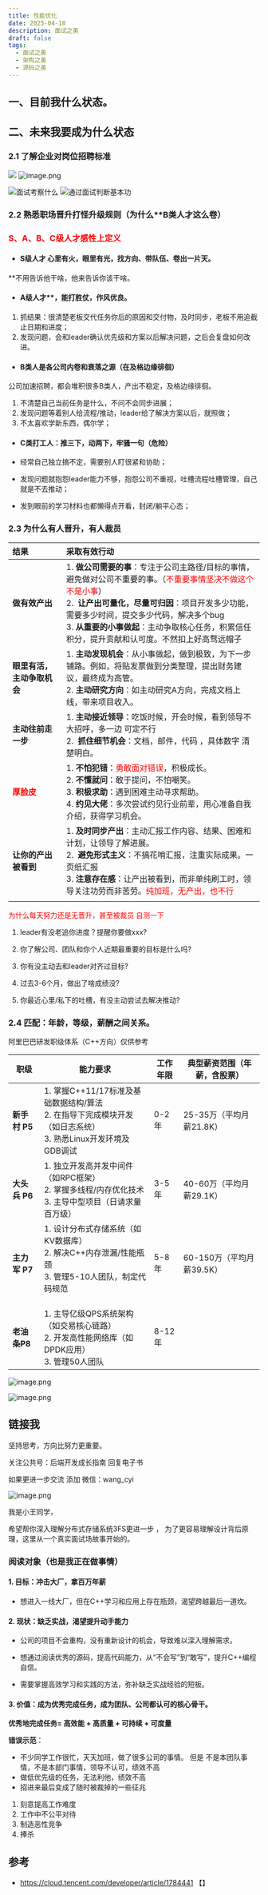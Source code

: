 ```yaml
---
title: 性能优化
date: 2025-04-18
description: 面试之美
draft: false
tags:
  - 面试之美
  - 架构之美
  - 源码之美
---
```

## 一、目前我什么状态。

## 二、未来我要成为什么状态
### 2.1  了解企业对岗位招聘标准

![](https://money-1256465252.cos.ap-beijing.myqcloud.com/2025/20250418175528.png)
![image.png](https://money-1256465252.cos.ap-beijing.myqcloud.com/2025/20250418155415.png)

![面试考察什么](https://money-1256465252.cos.ap-beijing.myqcloud.com/2025/20250418160131.png)
![通过面试判断基本功](https://money-1256465252.cos.ap-beijing.myqcloud.com/2025/20250418175715.png)


### 2.2 熟悉职场晋升打怪升级规则（为什么**B类人才这么卷）

### <font color="#ff0000">S、A、B、C级人才感性上定义</font> 
- #### **S级人才** **心里有火，眼里有光，找方向、带队伍、卷出一片天。**
**不用告诉他干啥，他来告诉你该干啥。

- #### **A级人才****，能打胜仗，作风优良。

1. 抓结果：很清楚老板交代任务你后的原因和交付物，及时同步，老板不用追截止日期和进度；
2. 发现问题，会和leader确认优先级和方案以后解决问题，之后会复盘如何改进。

- #### **B类人是各公司内卷和衰落之源**（在及格边缘徘徊）

 公司加速招聘，都会堆积很多B类人，产出不稳定，及格边缘徘徊。
1. 不清楚自己当前任务是什么，不问不会同步进展；
2. 发现问题等着别人给流程/推动，leader给了解决方案以后，就照做；
3. 不太喜欢学新东西，偶尔学；

- #### C类打工人：推三下，动两下，牢骚一句（危险）
    
- 经常自己独立搞不定，需要别人盯很紧和协助；
- 发现问题就抱怨leader能力不够，抱怨公司不重视，吐槽流程吐槽管理，自己就是不去推动；
- 发到眼前的学习材料也都懒得点开看，封闭/躺平心态；

### 2.3 为什么有人晋升，有人裁员 


| **结果**                               | **采取有效行动**                                                                                                                                                                                             |
| :----------------------------------- | :----------------------------------------------------------------------------------------------------------------------------------------------------------------------------------------------------- |
| **做有效产出**                            | 1. **做公司需要的事**：专注于公司主路径/目标的事情，避免做对公司不重要的事。（<font color="#ff0000">不重要事情坚决不做这个不是小事</font>）<br>2.  **让产出可量化，尽量可归因**：项目开发多少功能，需要多少时间，提交多少代码，解决多个bug<br>3. **从重要的小事做起**：主动争取核心任务，积累信任积分，提升贡献和认可度。不然扣上好高骛远帽子 |
| **眼里有活，主动争取机会**                      | 1. **主动发现机会**：从小事做起，做到极致，为下一步铺路。例如，将贴发票做到分类整理，提出财务建议，最终成为高管。<br>2. **主动研究方向**：如主动研究A方向，完成文档上线，带来项目收入。                                                                                                  |
| **主动往前走一步**                          | 1. **主动接近领导**：吃饭时候，开会时候，看到领导不大招呼，多一边 可定不行 <br>2.  **抓住细节机会**：文档，邮件，代码 ，具体数字 清楚明白。                                                                                                                      |
| <font color="#ff0000">**厚脸皮**</font> | 1. **不怕犯错**：<font color="#ff0000">勇敢面对错误</font>，积极成长。<br>2. **不懂就问**：敢于提问，不怕嘲笑。<br>3. **积极求助**：遇到困难主动寻求帮助。<br>4. **约见大佬**：多次尝试约见行业前辈，用心准备自我介绍，获得学习机会。                                                  |
| **让你的产出被看到**                         | 1. **及时同步产出**：主动汇报工作内容、结果、困难和计划，让领导了解进展。<br>2.  **避免形式主义**：不搞花哨汇报，注重实际成果。一页纸汇报<br>3. **注意存在感**：让产出被看到，而非单纯刷工时，领导关注功劳而非苦劳。<font color="#ff0000">纯加班，无产出，也不行</font>                                      |
|                                      |                                                                                                                                                                                                        |


<font color="#ff0000">为什么每天努力还是无晋升，甚至被裁员 自测一下</font>

1. leader有没老追你进度？提醒你要做xxx?

2. 你了解公司、团队和你个人近期最重要的目标是什么吗?

3. 你有没主动去和leader对齐过目标?

4. 过去3-6个月，做出了啥成绩没?

5. 你最近心里/私下的吐槽，有没主动尝试去解决推动?

### 2.4 匹配：年龄，等级，薪酬之间关系。


阿里巴巴研发职级体系（C++方向）仅供参考​

| 职级            | 能力要求                                                                               | 工作年限  | 典型薪资范围（年薪，含股票）     |
| ------------- | ---------------------------------------------------------------------------------- | ----- | ------------------ |
| **新手村 P5​**   | 1.  掌握C++11/17标准及基础数据结构/算法  <br>2. 在指导下完成模块开发（如日志系统）  <br>3. 熟悉Linux开发环境及GDB调试<br> | 0-2年  | 25-35万（平均月薪21.8K）  |
| **大头兵 P6**​​​ | 1.  独立开发高并发中间件（如RPC框架）  <br>2.  掌握多线程/内存优化技术  <br>3. 主导中型项目（日请求量百万级）<br>           | 3-5年  | 40-60万（平均月薪29.1K）  |
| **主力军 P7​​**  | 1.  设计分布式存储系统（如KV数据库）  <br>2. 解决C++内存泄漏/性能瓶颈  <br>3. 管理5-10人团队，制定代码规范<br><br>      | 5-8年  | 60-150万（平均月薪39.5K） |
| ​**​老油条P8​**​ | 1.  主导亿级QPS系统架构（如交易核心链路）  <br>2. 开发高性能网络库（如DPDK应用）  <br>3. 管理50人团队<br>             | 8-12年 |                    |

![image.png](https://money-1256465252.cos.ap-beijing.myqcloud.com/2025/20250418184104.png)


![image.png](https://money-1256465252.cos.ap-beijing.myqcloud.com/2025/20250418174824.png)

## 链接我 


坚持思考，方向比努力更重要。

关注公共号：后端开发成长指南  回复电子书 

如果更进一步交流 添加 微信：wang_cyi


![image.png](https://money-1256465252.cos.ap-beijing.myqcloud.com/2025/20250331222159.png)


我是小王同学，

希望帮你深入理解分布式存储系统3FS更进一步 ，
为了更容易理解设计背后原理，这里从一个真实面试场故事开始的。

### 阅读对象（也是我正在做事情）

#### **1. 目标：冲击大厂，拿百万年薪**

- 想进入一线大厂，但在C++学习和应用上存在瓶颈，渴望跨越最后一道坎。

    
#### **2. 现状：缺乏实战，渴望提升动手能力**

- 公司的项目不会重构，没有重新设计的机会，导致难以深入理解需求。
    
- 想通过阅读优秀的源码，提高代码能力，从“不会写”到“敢写”，提升C++编程自信。
    
- 需要掌握高效学习和实践的方法，弥补缺乏实战经验的短板。

####  3. 价值：成为优秀完成任务，成为团队、公司都认可的核心骨干。

**优秀地完成任务= 高效能 + 高质量 + 可持续 + 可度量**

 **错误示范**：
- 不少同学工作很忙，天天加班，做了很多公司的事情。
  但是 不是本团队事情，不是本部门事情，领导不认可，绩效不高
- 做低优先级的任务，无法利他，绩效不高
- 招进来最后变成了随时被裁掉的一些征兆
1.  刻意提高工作难度
2. 工作中不公平对待
3. 制造恶性竞争
4. 捧杀


## 参考
- https://cloud.tencent.com/developer/article/1784441 【】
